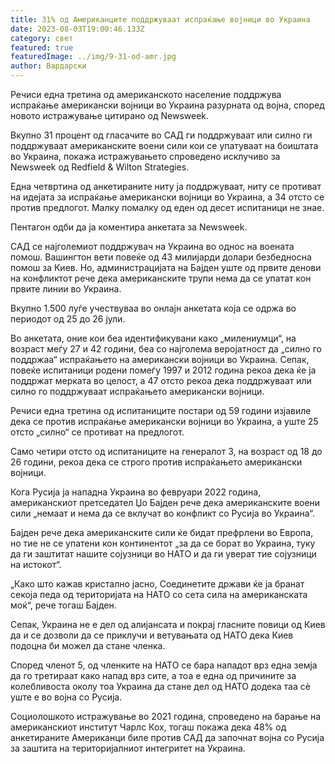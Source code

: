 ```yaml
---
title: 31% од Американците поддржуваат испраќање војници во Украина
date: 2023-08-03T19:00:46.133Z
category: свет
featured: true
featuredImage: ../img/9-31-od-amr.jpg
author: Вардарски
---
```

Речиси една третина од американското население поддржува испраќање американски војници во Украина разурната од војна, според новото истражување цитирано од Newsweek.

Вкупно 31 процент од гласачите во САД ги поддржуваат или силно ги поддржуваат американските воени сили кои се упатуваат на боиштата во Украина, покажа истражувањето спроведено исклучиво за Newsweek од Redfield & Wilton Strategies.

Една четвртина од анкетираните ниту ја поддржуваат, ниту се противат на идејата за испраќање американски војници во Украина, а 34 отсто се против предлогот. Малку помалку од еден од десет испитаници не знае.

Пентагон одби да ја коментира анкетата за Newsweek.

САД се најголемиот поддржувач на Украина во однос на воената помош. Вашингтон вети повеќе од 43 милијарди долари безбедносна помош за Киев. Но, администрацијата на Бајден уште од првите денови на конфликтот рече дека американските трупи нема да се упатат кон првите линии во Украина.

Вкупно 1.500 луѓе учествуваа во онлајн анкетата која се одржа во периодот од 25 до 26 јули.

Во анкетата, оние кои беа идентификувани како „милениумци“, на возраст меѓу 27 и 42 години, беа со најголема веројатност да „силно го поддржаа“ испраќањето на американски војници во Украина. Сепак, повеќе испитаници родени помеѓу 1997 и 2012 година рекоа дека ќе ја поддржат мерката во целост, а 47 отсто рекоа дека поддржуваат или силно го поддржуваат испраќањето американски војници.

Речиси една третина од испитаниците постари од 59 години изјавиле дека се против испраќање американски војници во Украина, а уште 25 отсто „силно“ се противат на предлогот.

Само четири отсто од испитаниците на генералот З, на возраст од 18 до 26 години, рекоа дека се строго против испраќањето американски војници.

Кога Русија ја нападна Украина во февруари 2022 година, американскиот претседател Џо Бајден рече дека американските воени сили „немаат и нема да се вклучат во конфликт со Русија во Украина“.

Бајден рече дека американските сили ќе бидат префрлени во Европа, но тие не се упатени кон континентот „за да се борат во Украина, туку да ги заштитат нашите сојузници во НАТО и да ги уверат тие сојузници на истокот“.

„Како што кажав кристално јасно, Соединетите држави ќе ја бранат секоја педа од територијата на НАТО со сета сила на американската моќ“, рече тогаш Бајден.

Сепак, Украина не е дел од алијансата и покрај гласните повици од Киев да и се дозволи да се приклучи и ветувањата од НАТО дека Киев подоцна би можел да стане членка.

Според членот 5, од членките на НАТО се бара нападот врз една земја да го третираат како напад врз сите, а тоа е една од причините за колебливоста околу тоа Украина да стане дел од НАТО додека таа сè уште е во војна со Русија.

Социолошкото истражување во 2021 година, спроведено на барање на американскиот институт Чарлс Кох, тогаш покажа дека 48% од анкетираните Американци биле против САД да започнат војна со Русија за заштита на територијалниот интегритет на Украина.